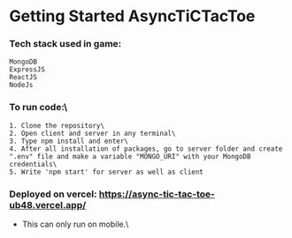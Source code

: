 
# Getting Started AsyncTiCTacToe

### Tech stack used in game:
    MongoDB
    ExpressJS
    ReactJS
    NodeJs

### To run code:\
    1. Clone the repository\
    2. Open client and server in any terminal\
    3. Type npm install and enter\
    4. After all installation of packages, go to server folder and create ".env" file and make a variable "MONGO_URI" with your MongoDB credentials\
    5. Write 'npm start' for server as well as client


### Deployed on vercel: https://async-tic-tac-toe-ub48.vercel.app/

- This can only run on mobile.\
